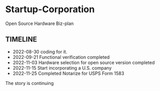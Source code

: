 # Startup-Corporation

Open Source Hardware Biz-plan

## TIMELINE

- 2022-08-30 coding for it.
- 2022-09-21 Functional verification completed
- 2022-11-03 Hardware selection for open source version completed
- 2022-11-15 Start incorporating a U.S. company
- 2022-11-25 Completed Notarize for USPS Form 1583

The story is continuing
